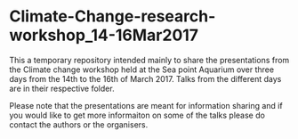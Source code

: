# Climate-Change-research-workshop_14-16Mar2017

This a temporary repository intended mainly to share the 
presentations from the Climate change workshop held at the Sea point 
Aquarium over three days from the 14th to the 16th of March 2017. 
Talks from the different days are in their respective folder.

Please note that the presentations are meant for information sharing and if you would
like to get more informaiton on some of the talks please do contact the authors or the organisers.


